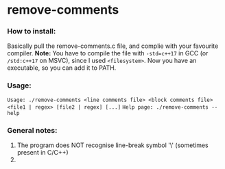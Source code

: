 
# remove-comments

### How to install:
Basically pull the remove-comments.c file, and complie with your favourite compiler.
**Note:** You have to compile the file with `-std=c++17` in GCC (or `/std:c++17` on MSVC), since I used `<filesystem>`.
Now you have an executable, so you can add it to PATH.

### Usage:
`Usage: ./remove-comments <line comments file> <block comments file> <file1 | regex> [file2 | regex] [...]`
`Help page: ./remove-comments --help`

### General notes:
1. The program does NOT recognise line-break symbol '\\' (sometimes present in C/C++) 
2. 